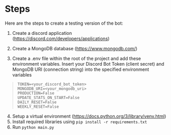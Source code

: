 # Steps
Here are the steps to create a testing version of the bot:

1. Create a discord application (https://discord.com/developers/applications)

2. Create a MongoDB database (https://www.mongodb.com/)

3. Create a .env file within the root of the project and add these environment variables. Insert your Discord Bot Token (client secret) and MongoDB URI (connection string) into the specified environment variables
> `TOKEN=<your_discord_bot_token>`  
> `MONGODB_URI=<your_mongodb_uri>`  
> `PRODUCTION=False`  
> `UPDATE_STATS_ON_START=False`  
> `DAILY_RESET=False`  
> `WEEKLY_RESET=False`  

4. Setup a virtual environment (https://docs.python.org/3/library/venv.html)
5. Install required libraries using `pip install -r requirements.txt`
6. Run `python main.py`